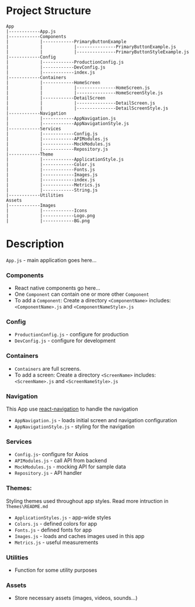 # Project Structure

```
App
|------------App.js
|------------Components
|            |------------PrimaryButtonExample
|            |		      |---------------PrimaryButtonExample.js
|            |		      |---------------PrimaryButtonStyleExample.js
|------------Config
|            |------------ProductionConfig.js
|            |------------DevConfig.js
|            |------------index.js
|------------Containers
|            |------------HomeScreen
|            |		      |---------------HomeScreen.js
|            |		      |---------------HomeScreenStyle.js
|            |------------DetailScreen
|            |		      |---------------DetailScreen.js
|            |		      |---------------DetailScreenStyle.js
|------------Navigation
|            |------------AppNavigation.js
|            |------------AppNavigationStyle.js
|------------Services  
|            |------------Config.js
|            |------------APIModules.js
|            |------------MockModules.js
|            |------------Repository.js
|------------Theme
|            |------------ApplicationStyle.js
|            |------------Color.js
|            |------------Fonts.js
|            |------------Images.js
|            |------------index.js
|            |------------Metrics.js
|            |------------String.js
|------------Utilities
Assets
|------------Images
|            |------------Icons
|            |------------Logo.png
|            |------------BG.png
```


# Description
`App.js` - main application goes here...

### Components
+ React native components go here...
+ One `Component` can contain one or more other `Component`
+ To add a `Component`: Create a directory `<ComponentName>` includes: `<ComponentName>.js` and `<ComponentNameStyle>.js` 

### Config
+ `ProductionConfig.js` - configure for production
+ `DevConfig.js` - configure for development

### Containers
+ `Containers` are full screens.
+ To add a screen: Create a directory `<ScreenName>` includes: `<ScreenName>.js` and `<ScreenNameStyle>.js`

### Navigation
This App use [react-navigation](https://reactnavigation.org/) to handle the navigation
+ `AppNavigation.js` - loads initial screen and navigation configuration
+ `AppNavigationStyle.js` - styling for the navigation

### Services
+ `Config.js`- configure for Axios
+ `APIModules.js` - call API from backend
+ `MockModules.js` - mocking API for sample data
+ `Repository.js` - API handler

### Themes:
Styling themes used throughout app styles. Read more intruction in `Themes\README.md`
+ `ApplicationStyles.js` - app-wide styles
+ `Colors.js` - defined colors for app
+ `Fonts.js` - defined fonts for app
+ `Images.js` - loads and caches images used in this app
+ `Metrics.js` - useful measurements

### Utilities
+ Function for some utility purposes

### Assets
+ Store necessary assets (images, videos, sounds...) 